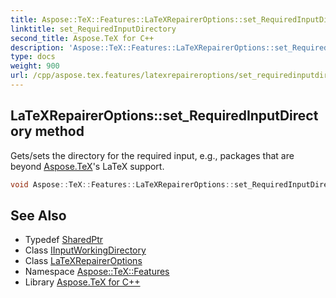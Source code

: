```yaml
---
title: Aspose::TeX::Features::LaTeXRepairerOptions::set_RequiredInputDirectory method
linktitle: set_RequiredInputDirectory
second_title: Aspose.TeX for C++
description: 'Aspose::TeX::Features::LaTeXRepairerOptions::set_RequiredInputDirectory method. Gets/sets the directory for the required input, e.g., packages that are beyond Aspose.TeX''s LaTeX support in C++.'
type: docs
weight: 900
url: /cpp/aspose.tex.features/latexrepaireroptions/set_requiredinputdirectory/
---
```

## LaTeXRepairerOptions::set_RequiredInputDirectory method


Gets/sets the directory for the required input, e.g., packages that are beyond [Aspose.TeX](../../../aspose.tex/)'s LaTeX support.

```cpp
void Aspose::TeX::Features::LaTeXRepairerOptions::set_RequiredInputDirectory(System::SharedPtr<Aspose::TeX::IO::IInputWorkingDirectory> value)
```

## See Also

* Typedef [SharedPtr](../../../system/sharedptr/)
* Class [IInputWorkingDirectory](../../../aspose.tex.io/iinputworkingdirectory/)
* Class [LaTeXRepairerOptions](../)
* Namespace [Aspose::TeX::Features](../../)
* Library [Aspose.TeX for C++](../../../)
